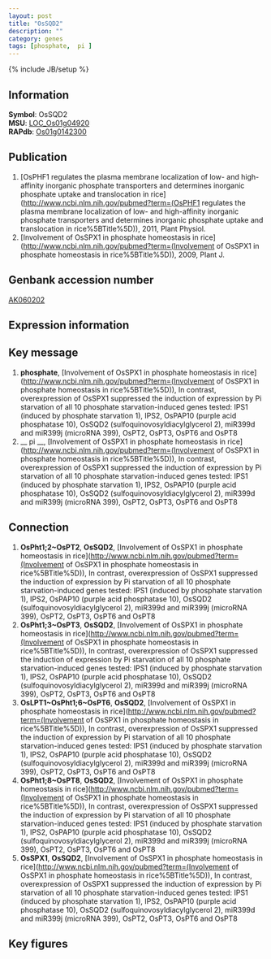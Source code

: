 ```yaml
---
layout: post
title: "OsSQD2"
description: ""
category: genes
tags: [phosphate,  pi ]
---
```

{% include JB/setup %}

## Information
__Symbol__: OsSQD2  
__MSU__: [LOC_Os01g04920](http://rice.plantbiology.msu.edu/cgi-bin/ORF_infopage.cgi?orf=LOC_Os01g04920)  
__RAPdb__: [Os01g0142300](http://rapdb.dna.affrc.go.jp/viewer/gbrowse_details/irgsp1?name=Os01g0142300)  

## Publication
1. [OsPHF1 regulates the plasma membrane localization of low- and high-affinity inorganic phosphate transporters and determines inorganic phosphate uptake and translocation in rice](http://www.ncbi.nlm.nih.gov/pubmed?term=(OsPHF1 regulates the plasma membrane localization of low- and high-affinity inorganic phosphate transporters and determines inorganic phosphate uptake and translocation in rice%5BTitle%5D)), 2011, Plant Physiol.
2. [Involvement of OsSPX1 in phosphate homeostasis in rice](http://www.ncbi.nlm.nih.gov/pubmed?term=(Involvement of OsSPX1 in phosphate homeostasis in rice%5BTitle%5D)), 2009, Plant J.

## Genbank accession number
[AK060202](http://www.ncbi.nlm.nih.gov/nuccore/AK060202)

## Expression information

## Key message
1. __phosphate__, [Involvement of OsSPX1 in phosphate homeostasis in rice](http://www.ncbi.nlm.nih.gov/pubmed?term=(Involvement of OsSPX1 in phosphate homeostasis in rice%5BTitle%5D)),  In contrast, overexpression of OsSPX1 suppressed the induction of expression by Pi starvation of all 10 phosphate starvation-induced genes tested: IPS1 (induced by phosphate starvation 1), IPS2, OsPAP10 (purple acid phosphatase 10), OsSQD2 (sulfoquinovosyldiacylglycerol 2), miR399d and miR399j (microRNA 399), OsPT2, OsPT3, OsPT6 and OsPT8
2. __ pi __, [Involvement of OsSPX1 in phosphate homeostasis in rice](http://www.ncbi.nlm.nih.gov/pubmed?term=(Involvement of OsSPX1 in phosphate homeostasis in rice%5BTitle%5D)),  In contrast, overexpression of OsSPX1 suppressed the induction of expression by Pi starvation of all 10 phosphate starvation-induced genes tested: IPS1 (induced by phosphate starvation 1), IPS2, OsPAP10 (purple acid phosphatase 10), OsSQD2 (sulfoquinovosyldiacylglycerol 2), miR399d and miR399j (microRNA 399), OsPT2, OsPT3, OsPT6 and OsPT8

## Connection
1. __OsPht1;2~OsPT2__, __OsSQD2__, [Involvement of OsSPX1 in phosphate homeostasis in rice](http://www.ncbi.nlm.nih.gov/pubmed?term=(Involvement of OsSPX1 in phosphate homeostasis in rice%5BTitle%5D)),  In contrast, overexpression of OsSPX1 suppressed the induction of expression by Pi starvation of all 10 phosphate starvation-induced genes tested: IPS1 (induced by phosphate starvation 1), IPS2, OsPAP10 (purple acid phosphatase 10), OsSQD2 (sulfoquinovosyldiacylglycerol 2), miR399d and miR399j (microRNA 399), OsPT2, OsPT3, OsPT6 and OsPT8
2. __OsPht1;3~OsPT3__, __OsSQD2__, [Involvement of OsSPX1 in phosphate homeostasis in rice](http://www.ncbi.nlm.nih.gov/pubmed?term=(Involvement of OsSPX1 in phosphate homeostasis in rice%5BTitle%5D)),  In contrast, overexpression of OsSPX1 suppressed the induction of expression by Pi starvation of all 10 phosphate starvation-induced genes tested: IPS1 (induced by phosphate starvation 1), IPS2, OsPAP10 (purple acid phosphatase 10), OsSQD2 (sulfoquinovosyldiacylglycerol 2), miR399d and miR399j (microRNA 399), OsPT2, OsPT3, OsPT6 and OsPT8
3. __OsLPT1~OsPht1;6~OsPT6__, __OsSQD2__, [Involvement of OsSPX1 in phosphate homeostasis in rice](http://www.ncbi.nlm.nih.gov/pubmed?term=(Involvement of OsSPX1 in phosphate homeostasis in rice%5BTitle%5D)),  In contrast, overexpression of OsSPX1 suppressed the induction of expression by Pi starvation of all 10 phosphate starvation-induced genes tested: IPS1 (induced by phosphate starvation 1), IPS2, OsPAP10 (purple acid phosphatase 10), OsSQD2 (sulfoquinovosyldiacylglycerol 2), miR399d and miR399j (microRNA 399), OsPT2, OsPT3, OsPT6 and OsPT8
4. __OsPht1;8~OsPT8__, __OsSQD2__, [Involvement of OsSPX1 in phosphate homeostasis in rice](http://www.ncbi.nlm.nih.gov/pubmed?term=(Involvement of OsSPX1 in phosphate homeostasis in rice%5BTitle%5D)),  In contrast, overexpression of OsSPX1 suppressed the induction of expression by Pi starvation of all 10 phosphate starvation-induced genes tested: IPS1 (induced by phosphate starvation 1), IPS2, OsPAP10 (purple acid phosphatase 10), OsSQD2 (sulfoquinovosyldiacylglycerol 2), miR399d and miR399j (microRNA 399), OsPT2, OsPT3, OsPT6 and OsPT8
5. __OsSPX1__, __OsSQD2__, [Involvement of OsSPX1 in phosphate homeostasis in rice](http://www.ncbi.nlm.nih.gov/pubmed?term=(Involvement of OsSPX1 in phosphate homeostasis in rice%5BTitle%5D)),  In contrast, overexpression of OsSPX1 suppressed the induction of expression by Pi starvation of all 10 phosphate starvation-induced genes tested: IPS1 (induced by phosphate starvation 1), IPS2, OsPAP10 (purple acid phosphatase 10), OsSQD2 (sulfoquinovosyldiacylglycerol 2), miR399d and miR399j (microRNA 399), OsPT2, OsPT3, OsPT6 and OsPT8

## Key figures


